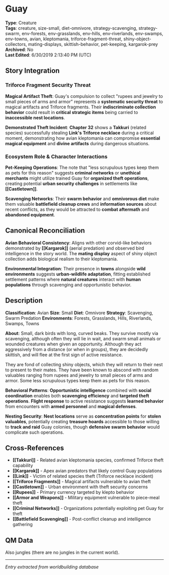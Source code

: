 # Guay

**Type**: Creature  
**Tags**: creature, size-small, diet-omnivore, strategy-scavenging, strategy-swarm, env-forests, env-grasslands, env-hills, env-riverlands, env-swamps, env-towns, avian, kleptomania, triforce-fragment-threat, shiny-object-collectors, mating-displays, skittish-behavior, pet-keeping, kargarok-prey  
**Archived**: No  
**Last Edited**: 6/30/2019 2:13:40 PM (UTC)

## Story Integration

### Triforce Fragment Security Threat
**Magical Artifact Theft**: Guay's compulsion to collect "rupees and jewelry to small pieces of arms and armor" represents a **systematic security threat** to magical artifacts and Triforce fragments. Their **indiscriminate collection behavior** could result in **critical strategic items** being carried to **inaccessible nest locations**.

**Demonstrated Theft Incident**: **Chapter 32** shows a **Takkuri** (related species) successfully stealing **Link's Triforce necklace** during a critical moment, demonstrating how avian kleptomania can compromise **essential magical equipment** and **divine artifacts** during dangerous situations.

### Ecosystem Role & Character Interactions
**Pet-Keeping Operations**: The note that "less scrupulous types keep them as pets for this reason" suggests **criminal networks** or **unethical merchants** might utilize trained Guay for **organized theft operations**, creating potential **urban security challenges** in settlements like **[[Castletown]]**.

**Scavenging Networks**: Their **swarm behavior** and **omnivorous diet** make them valuable **battlefield cleanup crews** and **information sources** about recent conflicts, as they would be attracted to **combat aftermath** and **abandoned equipment**.

## Canonical Reconciliation

**Avian Behavioral Consistency**: Aligns with other corvid-like behaviors demonstrated by **[[Kargarok]]** (aerial predation) and observed bird intelligence in the story world. The **mating display** aspect of shiny object collection adds biological realism to their kleptomania.

**Environmental Integration**: Their presence in **towns** alongside **wild environments** suggests **urban-wildlife adaptation**, fitting established settlement patterns where **natural creatures** interact with **human populations** through scavenging and opportunistic behavior.

## Description
**Classification**:
Avian
**Size**:
Small
**Diet**:
Omnivore
**Strategy**:
Scavenging, Swarm Predation
**Environments**:
Forests, Grasslands, Hills, Riverlands, Swamps, Towns

**About**:
Small, dark birds with long, curved beaks. They survive mostly via scavenging, although often they will lie in wait, and swarm small animals or wounded creatures when given an opportunity. Although they act aggressively from a distance (or when in groups), they are decidedly skittish, and will flee at the first sign of active resistance.

They are fond of collecting shiny objects, which they will return to their nest to present to their mates. They have been known to abscond with random valuables ranging from rupees and jewelry to small pieces of arms and armor. Some less scrupulous types keep them as pets for this reason.

**Behavioral Patterns**: **Opportunistic intelligence** combined with **social coordination** enables both **scavenging efficiency** and **targeted theft operations**. **Flight response** to active resistance suggests **learned behavior** from encounters with **armed personnel** and **magical defenses**.

**Nesting Security**: **Nest locations** serve as **concentration points** for **stolen valuables**, potentially creating **treasure hoards** accessible to those willing to **track and raid** Guay colonies, though **defensive swarm behavior** would complicate such operations.

## Cross-References
- **[[Takkuri]]** - Related avian kleptomania species, confirmed Triforce theft capability
- **[[Kargarok]]** - Apex avian predators that likely control Guay populations  
- **[[Link]]** - Victim of related species theft (Triforce necklace incident)
- **[[Triforce Fragments]]** - Magical artifacts vulnerable to avian theft
- **[[Castletown]]** - Urban environment with theft security concerns
- **[[Rupees]]** - Primary currency targeted by klepto behavior
- **[[Armor and Weapons]]** - Military equipment vulnerable to piece-meal theft
- **[[Criminal Networks]]** - Organizations potentially exploiting pet Guay for theft
- **[[Battlefield Scavenging]]** - Post-conflict cleanup and intelligence gathering

## QM Data
Also jungles (there are no jungles in the current world).

---
*Entry extracted from worldbuilding database*
